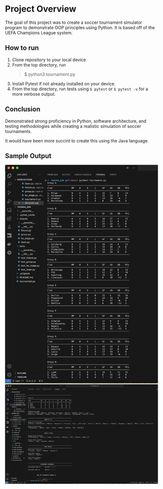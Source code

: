 # Project Overview

The goal of this project was to create a soccer tournament simulator program to demonstrate OOP principles using Python. It is based off of the UEFA Champions League system.

## How to run

1. Clone repository to your local device
2. From the top directory, run
   > $ python3 tournament.py
3. Install Pytest if not already installed on your device.
4. From the top directory, run tests using `$ pytest` or `$ pytest -v` for a more verbose output.

## Conclusion

Demonstrated strong proficiency in Python, software architecture, and testing methodologies while creating a realistic simulation of soccer tournaments.

It would have been more succint to create this using the Java language.

## Sample Output

![Sample output 1](images/output1.png)
![Sample output 2](images/output2.png)
